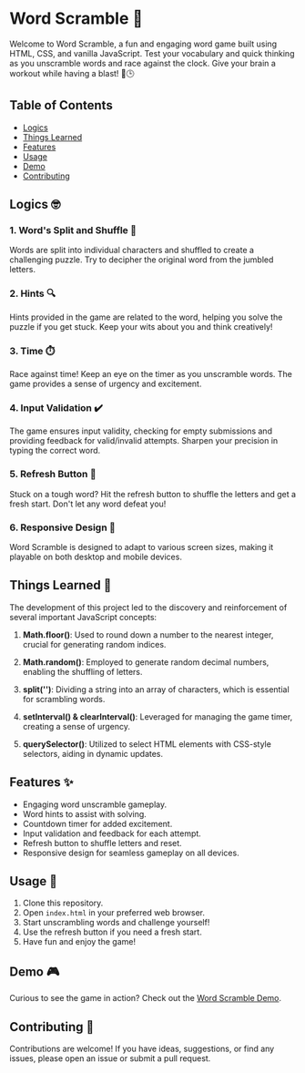 # Word Scramble 🧩

Welcome to Word Scramble, a fun and engaging word game built using HTML, CSS, and vanilla JavaScript. Test your vocabulary and quick thinking as you unscramble words and race against the clock. Give your brain a workout while having a blast! 💪🕒

## Table of Contents
- [Logics](#logics)
- [Things Learned](#things-learned)
- [Features](#features)
- [Usage](#usage)
- [Demo](#demo)
- [Contributing](#contributing)


## Logics 🤓

### 1. Word's Split and Shuffle 🔄
Words are split into individual characters and shuffled to create a challenging puzzle. Try to decipher the original word from the jumbled letters.

### 2. Hints 🔍
Hints provided in the game are related to the word, helping you solve the puzzle if you get stuck. Keep your wits about you and think creatively!

### 3. Time ⏱️
Race against time! Keep an eye on the timer as you unscramble words. The game provides a sense of urgency and excitement.

### 4. Input Validation ✔️
The game ensures input validity, checking for empty submissions and providing feedback for valid/invalid attempts. Sharpen your precision in typing the correct word.

### 5. Refresh Button 🔄
Stuck on a tough word? Hit the refresh button to shuffle the letters and get a fresh start. Don't let any word defeat you!

### 6. Responsive Design 📱
Word Scramble is designed to adapt to various screen sizes, making it playable on both desktop and mobile devices.

## Things Learned 🧠

The development of this project led to the discovery and reinforcement of several important JavaScript concepts:

1. **Math.floor()**: Used to round down a number to the nearest integer, crucial for generating random indices.

2. **Math.random()**: Employed to generate random decimal numbers, enabling the shuffling of letters.

3. **split('')**: Dividing a string into an array of characters, which is essential for scrambling words.

4. **setInterval() & clearInterval()**: Leveraged for managing the game timer, creating a sense of urgency.

5. **querySelector()**: Utilized to select HTML elements with CSS-style selectors, aiding in dynamic updates.

## Features ✨

- Engaging word unscramble gameplay.
- Word hints to assist with solving.
- Countdown timer for added excitement.
- Input validation and feedback for each attempt.
- Refresh button to shuffle letters and reset.
- Responsive design for seamless gameplay on all devices.

## Usage 🚀

1. Clone this repository.
2. Open `index.html` in your preferred web browser.
3. Start unscrambling words and challenge yourself!
4. Use the refresh button if you need a fresh start.
5. Have fun and enjoy the game!

## Demo 🎮

Curious to see the game in action? Check out the [Word Scramble Demo](#).

## Contributing 🤝

Contributions are welcome! If you have ideas, suggestions, or find any issues, please open an issue or submit a pull request.



